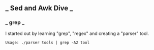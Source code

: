 ## _ Sed and Awk Dive _

### _ grep _
I started out by learning "grep", "regex" and creating a "parser" tool.

    Usage: ./parser tools | grep -A2 tool
